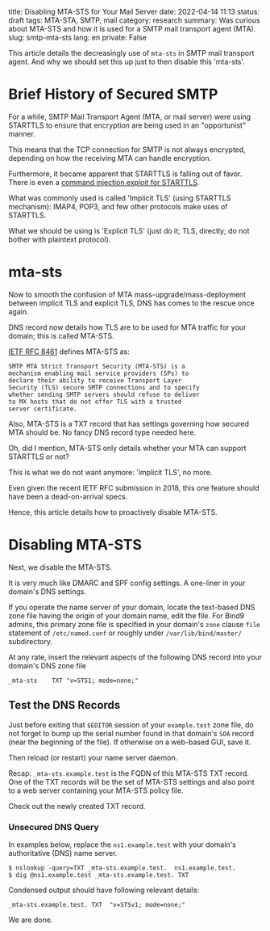 title: Disabling MTA-STS for Your Mail Server
date: 2022-04-14 11:13
status: draft
tags: MTA-STA, SMTP, mail
category: research
summary: Was curious about MTA-STS and how it is used for a SMTP mail transport agent (MTA).
slug: smtp-mta-sts
lang: en
private: False

This article details the decreasingly use of `mta-sts` in SMTP mail transport agent.  And why we should set this up just to then disable this 'mta-sts'.


# Brief History of Secured SMTP

For a while, SMTP Mail Transport Agent (MTA, or mail server) were using STARTTLS to ensure that encryption are being used in an "opportunist" manner.

This means that the TCP connection for SMTP is not always encrypted, depending on how the receiving MTA can handle encryption.

Furthermore, it became apparent that STARTTLS is falling out of favor.  There is even a [command injection exploit for STARTTLS](https://blog.apnic.net/2021/11/18/vulnerabilities-show-why-starttls-should-be-avoided-if-possible/).

What was commonly used is called 'Implicit TLS' (using STARTTLS mechanism):  IMAP4, POP3, and few other protocols make uses of STARTTLS.

What we should be using is 'Explicit TLS' (just do it; TLS, directly; do not bother with plaintext protocol).

# mta-sts

Now to smooth the confusion of MTA mass-upgrade/mass-deployment between implicit TLS and explicit TLS, DNS has comes to the rescue once again.

DNS record now details how TLS are to be used for MTA traffic for your domain; this is called MTA-STS.

[IETF RFC 8461](https://datatracker.ietf.org/doc/html/rfc8461) defines MTA-STS as:
```
SMTP MTA Strict Transport Security (MTA-STS) is a 
mechanism enabling mail service providers (SPs) to 
declare their ability to receive Transport Layer 
Security (TLS) secure SMTP connections and to specify 
whether sending SMTP servers should refuse to deliver 
to MX hosts that do not offer TLS with a trusted 
server certificate.
```

Also, MTA-STS is a TXT record that has settings governing how secured MTA should be.  No fancy DNS record type needed here.

Oh, did I mention, MTA-STS only details whether your MTA can support STARTTLS or not?

This is what we do not want anymore: 'implicit TLS', no more.

Even given the recent IETF RFC submission in 2018, this one feature should have been a dead-on-arrival specs.

Hence, this article details how to proactively disable MTA-STS.


# Disabling MTA-STS

Next, we disable the MTA-STS.

It is very much like DMARC and SPF config settings.  A one-liner in your domain's DNS settings.  

If you operate the name server of your domain, locate the text-based DNS zone file having the origin of your domain name, edit the file.  For Bind9 admins, this primary zone file is specified in your domain's `zone` clause `file` statement of `/etc/named.conf` or roughly under `/var/lib/bind/master/` subdirectory.

At any rate, insert the relevant aspects of the following DNS record into your domain's DNS zone file
```dns
_mta-sts	TXT	"v=STS1; mode=none;"
```

## Test the DNS Records

Just before exiting that `$EDITOR` session of your `example.test` zone file, do not forget to bump up the serial number found in that domain's `SOA` record (near the beginning of the file). If otherwise on a web-based GUI, save it.

Then reload (or restart) your name server daemon.

Recap:  `_mta-sts.example.test` is the FQDN of this MTA-STS TXT record.  One of the TXT records will be the set of MTA-STS settings and also point to a web server containing your MTA-STS policy file.

Check out the newly created TXT record.

### Unsecured DNS Query

In examples below, replace the `ns1.example.test` with your domain's authoritative (DNS) name server.

```console
$ nslookup -query=TXT _mta-sts.example.test.  ns1.example.test.
$ dig @ns1.example.test _mta-sts.example.test. TXT
```

Condensed output should have following relevant details:
```dns
_mta-sts.example.test. TXT	"v=STSv1; mode=none;"
```

We are done.



#
